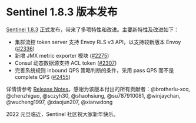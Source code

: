 # Sentinel 1.8.3 版本发布

[Sentinel 1.8.3](https://github.com/alibaba/Sentinel/releases/tag/1.8.3) 正式发布，带来了多项特性和改进。主要新特性及改进如下：

- 集群流控 token server 支持 Envoy RLS v3 API，以支持较新版本 Envoy ([#2336](https://github.com/alibaba/Sentinel/pull/2336))
- 新增 JMX metric exporter 模块 ([#2275](https://github.com/alibaba/Sentinel/pull/2275))
- Consul 动态数据源支持 ACL token ([#2307](https://github.com/alibaba/Sentinel/pull/2307))
- 完善系统规则 inbound QPS 策略判断的条件，采用 pass QPS 而不是 complete QPS ([#2455](https://github.com/alibaba/Sentinel/pull/2455))


详情请参考 [Release Notes](https://github.com/alibaba/Sentinel/releases/tag/1.8.3)。感谢为该版本付出的所有贡献者：@brotherlu-xcq, @chenzhiguo, @sczyh30, @shaohsiung, @su787910081, @winjaychan, @wucheng1997, @xiaojun207, @xianwdong


2022 元旦临近，Sentinel 社区祝大家新年快乐。